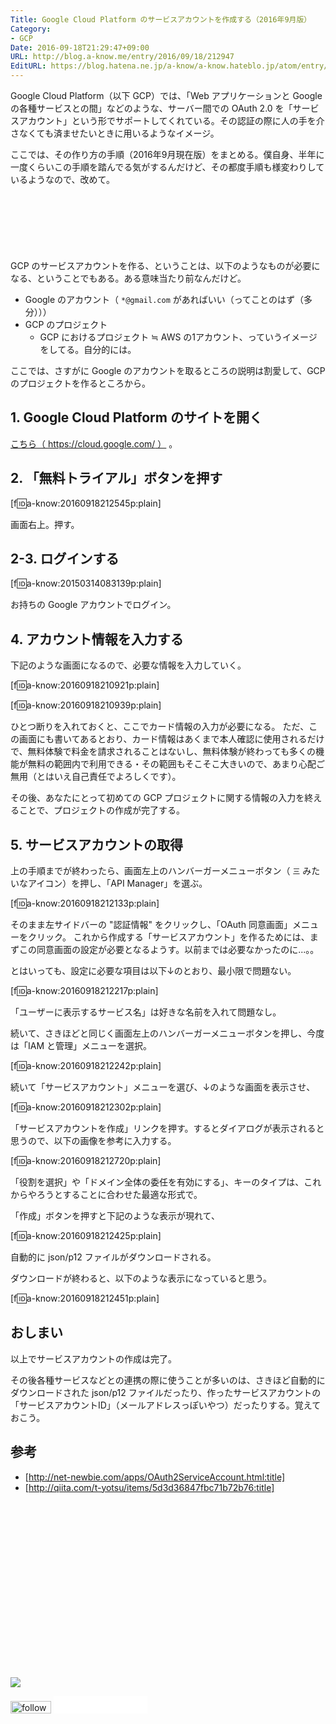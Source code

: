 ```yaml
---
Title: Google Cloud Platform のサービスアカウントを作成する（2016年9月版）
Category:
- GCP
Date: 2016-09-18T21:29:47+09:00
URL: http://blog.a-know.me/entry/2016/09/18/212947
EditURL: https://blog.hatena.ne.jp/a-know/a-know.hateblo.jp/atom/entry/10328749687185028462
---
```


Google Cloud Platform（以下 GCP）では、「Web アプリケーションと Google の各種サービスとの間」などのような、サーバー間での OAuth 2.0 を「サービスアカウント」という形でサポートしてくれている。その認証の際に人の手を介さなくても済ませたいときに用いるようなイメージ。

ここでは、その作り方の手順（2016年9月現在版）をまとめる。僕自身、半年に一度くらいこの手順を踏んでる気がするんだけど、その都度手順も様変わりしているようなので、改めて。


<!-- more -->


<script async src="//pagead2.googlesyndication.com/pagead/js/adsbygoogle.js"></script>
<!-- article-top -->
<ins class="adsbygoogle"
     style="display:inline-block;width:728px;height:90px"
     data-ad-client="ca-pub-3463034538369189"
     data-ad-slot="8367620130"></ins>
<script>
(adsbygoogle = window.adsbygoogle || []).push({});
</script>


GCP のサービスアカウントを作る、ということは、以下のようなものが必要になる、ということでもある。ある意味当たり前なんだけど。


* Google のアカウント（ `*@gmail.com` があればいい（ってことのはず（多分）））
* GCP のプロジェクト
    * GCP におけるプロジェクト ≒ AWS の1アカウント、っていうイメージをしてる。自分的には。


ここでは、さすがに Google のアカウントを取るところの説明は割愛して、GCP のプロジェクトを作るところから。


## 1.  Google Cloud Platform のサイトを開く
[こちら（ https://cloud.google.com/ ）](https://cloud.google.com/) 。


## 2. 「無料トライアル」ボタンを押す


[f:id:a-know:20160918212545p:plain]


画面右上。押す。


## 2-3. ログインする

[f:id:a-know:20150314083139p:plain]


お持ちの Google アカウントでログイン。


## 4. アカウント情報を入力する
下記のような画面になるので、必要な情報を入力していく。


[f:id:a-know:20160918210921p:plain]


[f:id:a-know:20160918210939p:plain]


ひとつ断りを入れておくと、ここでカード情報の入力が必要になる。
ただ、この画面にも書いてあるとおり、カード情報はあくまで本人確認に使用されるだけで、無料体験で料金を請求されることはないし、無料体験が終わっても多くの機能が無料の範囲内で利用できる・その範囲もそこそこ大きいので、あまり心配ご無用（とはいえ自己責任でよろしくです）。


その後、あなたにとって初めての GCP プロジェクトに関する情報の入力を終えることで、プロジェクトの作成が完了する。


## 5. サービスアカウントの取得
上の手順までが終わったら、画面左上のハンバーガーメニューボタン（ `三` みたいなアイコン）を押し、「API Manager」を選ぶ。


[f:id:a-know:20160918212133p:plain]


そのまま左サイドバーの "認証情報" をクリックし、「OAuth 同意画面」メニューをクリック。
これから作成する「サービスアカウント」を作るためには、まずこの同意画面の設定が必要となるようす。以前までは必要なかったのに...。。


とはいっても、設定に必要な項目は以下↓のとおり、最小限で問題ない。


[f:id:a-know:20160918212217p:plain]


「ユーザーに表示するサービス名」は好きな名前を入れて問題なし。



続いて、さきほどと同じく画面左上のハンバーガーメニューボタンを押し、今度は「IAM と管理」メニューを選択。


[f:id:a-know:20160918212242p:plain]


続いて「サービスアカウント」メニューを選び、↓のような画面を表示させ、


[f:id:a-know:20160918212302p:plain]


「サービスアカウントを作成」リンクを押す。するとダイアログが表示されると思うので、以下の画像を参考に入力する。


[f:id:a-know:20160918212720p:plain]


「役割を選択」や「ドメイン全体の委任を有効にする」、キーのタイプは、これからやろうとすることに合わせた最適な形式で。


「作成」ボタンを押すと下記のような表示が現れて、


[f:id:a-know:20160918212425p:plain]


自動的に json/p12 ファイルがダウンロードされる。


ダウンロードが終わると、以下のような表示になっていると思う。


[f:id:a-know:20160918212451p:plain]


## おしまい


以上でサービスアカウントの作成は完了。


その後各種サービスなどとの連携の際に使うことが多いのは、さきほど自動的にダウンロードされた json/p12 ファイルだったり、作ったサービスアカウントの「サービスアカウントID」（メールアドレスっぽいやつ）だったりする。覚えておこう。


## 参考

* [http://net-newbie.com/apps/OAuth2ServiceAccount.html:title]
* [http://qiita.com/t-yotsu/items/5d3d36847fbc71b72b76:title]


<div>
<br>
<script async src="//pagead2.googlesyndication.com/pagead/js/adsbygoogle.js"></script>
<!-- article-bottom2 -->
<ins class="adsbygoogle"
     style="display:inline-block;width:300px;height:250px"
     data-ad-client="ca-pub-3463034538369189"
     data-ad-slot="5274552934"></ins>
<script>
(adsbygoogle = window.adsbygoogle || []).push({});
</script>

<a href="http://bit.ly/grass-graph" target='blank' rel="nofollow"><img src="https://cdn-ak.f.st-hatena.com/images/fotolife/a/a-know/20170405/20170405220342.png"></a>
<br>
</div>

<div>
<a href='http://cloud.feedly.com/#subscription%2Ffeed%2Fhttp%3A%2F%2Fblog.a-know.me%2Ffeed'  target='blank'><img id='feedlyFollow' src='http://s3.feedly.com/img/follows/feedly-follow-rectangle-volume-small_2x.png' alt='follow us in feedly' width='65' height='20'></a>



<iframe src="//blog.hatena.ne.jp/a-know/a-know.hateblo.jp/subscribe/iframe" allowtransparency="true" frameborder="0" scrolling="no" width="150" height="28"></iframe>
</div>
